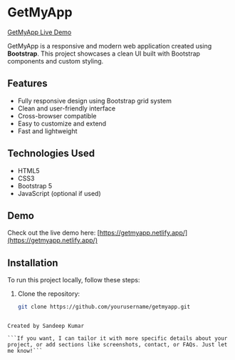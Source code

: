 # GetMyApp

[GetMyApp Live Demo](https://getmyapp.netlify.app/)

GetMyApp is a responsive and modern web application created using **Bootstrap**. This project showcases a clean UI built with Bootstrap components and custom styling.

## Features

- Fully responsive design using Bootstrap grid system
- Clean and user-friendly interface
- Cross-browser compatible
- Easy to customize and extend
- Fast and lightweight

## Technologies Used

- HTML5
- CSS3
- Bootstrap 5
- JavaScript (optional if used)

## Demo

Check out the live demo here: [https://getmyapp.netlify.app/](https://getmyapp.netlify.app/)

## Installation

To run this project locally, follow these steps:

1. Clone the repository:
   ```bash
   git clone https://github.com/yourusername/getmyapp.git
```

Created by Sandeep Kumar

```If you want, I can tailor it with more specific details about your project, or add sections like screenshots, contact, or FAQs. Just let me know!```
